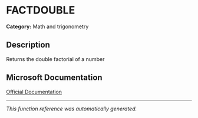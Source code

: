 # FACTDOUBLE

**Category:** Math and trigonometry

## Description
Returns the double factorial of a number

## Microsoft Documentation
[Official Documentation](https://support.microsoft.com//en-us/office/factdouble-function-e67697ac-d214-48eb-b7b7-cce2589ecac8)

---
*This function reference was automatically generated.*
